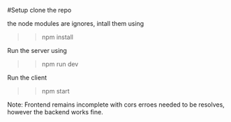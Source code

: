 #Setup
clone the repo

the node modules are ignores, intall them using
>> npm install

Run the server using 
>> npm run dev

Run the client
>> npm start

Note: Frontend remains incomplete with cors erroes needed to be resolves, however the backend works fine.
